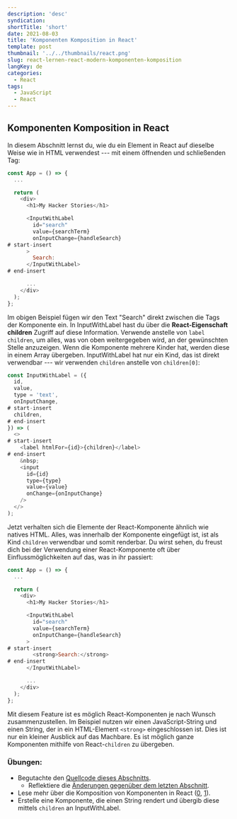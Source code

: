 ```yaml
---
description: 'desc'
syndication:
shortTitle: 'short'
date: 2021-08-03
title: 'Komponenten Komposition in React'
template: post
thumbnail: '../../thumbnails/react.png'
slug: react-lernen-react-modern-komponenten-komposition
langKey: de
categories:
  - React
tags:
  - JavaScript
  - React
---
```


## Komponenten Komposition in React

In diesem Abschnitt lernst du, wie du ein Element in React auf dieselbe Weise wie in HTML verwendest --- mit einem öffnenden und schließenden Tag:

```js
const App = () => {
  ...

  return (
    <div>
      <h1>My Hacker Stories</h1>

      <InputWithLabel
        id="search"
        value={searchTerm}
        onInputChange={handleSearch}
# start-insert
      >
        Search:
      </InputWithLabel>
# end-insert

      ...
    </div>
  );
};
```

Im obigen Beispiel fügen wir den Text "Search" direkt zwischen die Tags der Komponente ein. In InputWithLabel hast du über die **React-Eigenschaft children** Zugriff auf diese Information. Verwende anstelle von `label` `children`, um alles, was von oben weitergegeben wird, an der gewünschten Stelle anzuzeigen. Wenn die Komponente mehrere Kinder hat, werden diese in einem Array übergeben. InputWithLabel hat nur ein Kind, das ist direkt verwendbar --- wir verwenden `children` anstelle von `children[0]`:

```js
const InputWithLabel = ({
  id,
  value,
  type = 'text',
  onInputChange,
# start-insert
  children,
# end-insert
}) => (
  <>
# start-insert
    <label htmlFor={id}>{children}</label>
# end-insert
    &nbsp;
    <input
      id={id}
      type={type}
      value={value}
      onChange={onInputChange}
    />
  </>
);
```

Jetzt verhalten sich die Elemente der React-Komponente ähnlich wie natives HTML. Alles, was innerhalb der Komponente eingefügt ist, ist als Kind `children` verwendbar und somit renderbar. Du wirst sehen, du freust dich bei der Verwendung einer React-Komponente oft über Einflussmöglichkeiten auf das, was in ihr passiert:

```js
const App = () => {
  ...

  return (
    <div>
      <h1>My Hacker Stories</h1>

      <InputWithLabel
        id="search"
        value={searchTerm}
        onInputChange={handleSearch}
      >
# start-insert
        <strong>Search:</strong>
# end-insert
      </InputWithLabel>

      ...
    </div>
  );
};
```

Mit diesem Feature ist es möglich React-Komponenten je nach Wunsch zusammenzustellen. Im Beispiel nutzen wir einen JavaScript-String und einen String, der in ein HTML-Element `<strong>` eingeschlossen ist. Dies ist nur ein kleiner Ausblick auf das Machbare. Es ist möglich ganze Komponenten mithilfe von React-`children` zu übergeben.

### Übungen:

* Begutachte den [Quellcode dieses Abschnitts](https://codesandbox.io/s/github/the-road-to-learn-react/hacker-stories/tree/hs/React-Component-Composition).
  * Reflektiere die [Änderungen gegenüber dem letzten Abschnitt](https://github.com/the-road-to-learn-react/hacker-stories/compare/hs/Reusable-React-Component...hs/React-Component-Composition?expand=1).
* Lese mehr über die Komposition von Komponenten in React ([0](https://www.robinwieruch.de/react-component-composition), [1](https://de.reactjs.org/docs/composition-vs-inheritance.html)).
* Erstelle eine Komponente, die einen String rendert und übergib diese mittels `children` an  InputWithLabel.
<img src="https://vg07.met.vgwort.de/na/0029b94c6849494ca7d80a881611eff3" width="1" height="1" alt="">